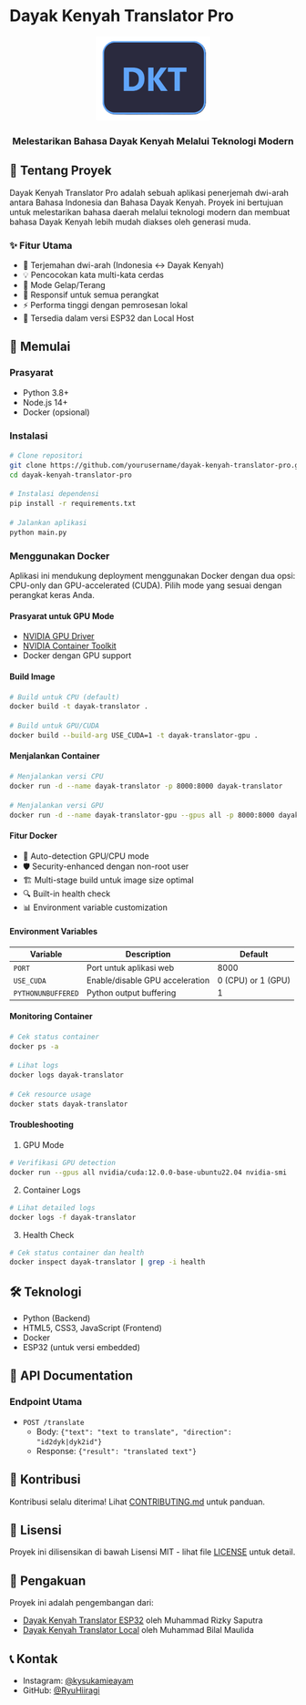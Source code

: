 # Dayak Kenyah Translator Pro

<div align="center">
    <img src="images/icon.png" alt="Dayak Kenyah Translator Logo" width="200"/>
    <h3>Melestarikan Bahasa Dayak Kenyah Melalui Teknologi Modern</h3>
</div>

## 🌟 Tentang Proyek

Dayak Kenyah Translator Pro adalah sebuah aplikasi penerjemah dwi-arah antara Bahasa Indonesia dan Bahasa Dayak Kenyah. Proyek ini bertujuan untuk melestarikan bahasa daerah melalui teknologi modern dan membuat bahasa Dayak Kenyah lebih mudah diakses oleh generasi muda.

### ✨ Fitur Utama

- 🔄 Terjemahan dwi-arah (Indonesia ↔ Dayak Kenyah)
- 💡 Pencocokan kata multi-kata cerdas
- 🌙 Mode Gelap/Terang
- 📱 Responsif untuk semua perangkat
- ⚡ Performa tinggi dengan pemrosesan lokal
- 🔌 Tersedia dalam versi ESP32 dan Local Host

## 🚀 Memulai

### Prasyarat

- Python 3.8+
- Node.js 14+
- Docker (opsional)

### Instalasi

```bash
# Clone repositori
git clone https://github.com/yourusername/dayak-kenyah-translator-pro.git
cd dayak-kenyah-translator-pro

# Instalasi dependensi
pip install -r requirements.txt

# Jalankan aplikasi
python main.py
```

### Menggunakan Docker

Aplikasi ini mendukung deployment menggunakan Docker dengan dua opsi: CPU-only dan GPU-accelerated (CUDA). Pilih mode yang sesuai dengan perangkat keras Anda.

#### Prasyarat untuk GPU Mode
- [NVIDIA GPU Driver](https://www.nvidia.com/Download/index.aspx)
- [NVIDIA Container Toolkit](https://docs.nvidia.com/datacenter/cloud-native/container-toolkit/install-guide.html)
- Docker dengan GPU support

#### Build Image

```bash
# Build untuk CPU (default)
docker build -t dayak-translator .

# Build untuk GPU/CUDA
docker build --build-arg USE_CUDA=1 -t dayak-translator-gpu .
```

#### Menjalankan Container

```bash
# Menjalankan versi CPU
docker run -d --name dayak-translator -p 8000:8000 dayak-translator

# Menjalankan versi GPU
docker run -d --name dayak-translator-gpu --gpus all -p 8000:8000 dayak-translator-gpu
```

#### Fitur Docker

- 🔄 Auto-detection GPU/CPU mode
- 🛡️ Security-enhanced dengan non-root user
- 🏗️ Multi-stage build untuk image size optimal
- 🔍 Built-in health check
- 📊 Environment variable customization

#### Environment Variables

| Variable | Description | Default |
|----------|-------------|---------|
| `PORT` | Port untuk aplikasi web | 8000 |
| `USE_CUDA` | Enable/disable GPU acceleration | 0 (CPU) or 1 (GPU) |
| `PYTHONUNBUFFERED` | Python output buffering | 1 |

#### Monitoring Container

```bash
# Cek status container
docker ps -a

# Lihat logs
docker logs dayak-translator

# Cek resource usage
docker stats dayak-translator
```

#### Troubleshooting

1. GPU Mode
```bash
# Verifikasi GPU detection
docker run --gpus all nvidia/cuda:12.0.0-base-ubuntu22.04 nvidia-smi
```

2. Container Logs
```bash
# Lihat detailed logs
docker logs -f dayak-translator
```

3. Health Check
```bash
# Cek status container dan health
docker inspect dayak-translator | grep -i health
```

## 🛠️ Teknologi

- Python (Backend)
- HTML5, CSS3, JavaScript (Frontend)
- Docker
- ESP32 (untuk versi embedded)

## 📖 API Documentation

### Endpoint Utama

- `POST /translate`
  - Body: `{"text": "text to translate", "direction": "id2dyk|dyk2id"}`
  - Response: `{"result": "translated text"}`

## 🤝 Kontribusi

Kontribusi selalu diterima! Lihat [CONTRIBUTING.md](CONTRIBUTING.md) untuk panduan.

## 📝 Lisensi

Proyek ini dilisensikan di bawah Lisensi MIT - lihat file [LICENSE](LICENSE) untuk detail.

## 👏 Pengakuan

Proyek ini adalah pengembangan dari:
- [Dayak Kenyah Translator ESP32](https://github.com/RyuHiiragi/Dayak-Kenyah-Translator-ESP-32.git) oleh Muhammad Rizky Saputra
- [Dayak Kenyah Translator Local](https://github.com/stdnt-c1/Dayak-Kenyah-Translator-Local-Optimized.git) oleh Muhammad Bilal Maulida

## 📞 Kontak

- Instagram: [@kysukamieayam](https://instagram.com/kysukamieayam)
- GitHub: [@RyuHiiragi](https://github.com/RyuHiiragi)
